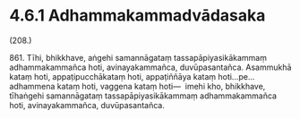 

# 4.6.1 Adhammakammadvādasaka




(208.)

861\. Tīhi, bhikkhave, aṅgehi samannāgataṃ tassapāpiyasikākammaṃ adhammakammañca hoti, avinayakammañca, duvūpasantañca. Asammukhā kataṃ hoti, appaṭipucchākataṃ hoti, appaṭiññāya kataṃ hoti…pe…  adhammena kataṃ hoti, vaggena kataṃ hoti—  imehi kho, bhikkhave, tīhaṅgehi samannāgataṃ tassapāpiyasikākammaṃ adhammakammañca hoti, avinayakammañca, duvūpasantañca.




